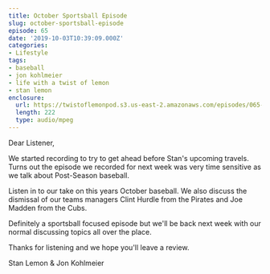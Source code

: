 ```yaml
---
title: October Sportsball Episode
slug: october-sportsball-episode
episode: 65
date: '2019-10-03T10:39:09.000Z'
categories:
- Lifestyle
tags:
- baseball
- jon kohlmeier
- life with a twist of lemon
- stan lemon
enclosure:
  url: https://twistoflemonpod.s3.us-east-2.amazonaws.com/episodes/065-lwatol-20191003.mp3
  length: 222
  type: audio/mpeg
---
```


Dear Listener,

We started recording to try to get ahead before Stan's upcoming travels. Turns out the episode we recorded for next week was very time sensitive as we talk about Post-Season baseball.

Listen in to our take on this years October baseball. We also discuss the dismissal of our teams managers Clint Hurdle from the Pirates and Joe Madden from the Cubs.

Definitely a sportsball focused episode but we'll be back next week with our normal discussing topics all over the place.

Thanks for listening and we hope you'll leave a review.

Stan Lemon & Jon Kohlmeier

